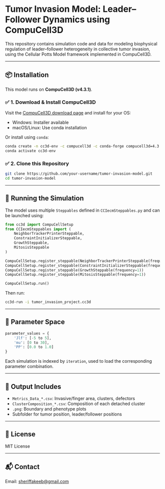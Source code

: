 # Tumor Invasion Model: Leader–Follower Dynamics using CompuCell3D

This repository contains simulation code and data for modeling biophysical regulation of leader–follower heterogeneity in collective tumor invasion, using the Cellular Potts Model framework implemented in CompuCell3D.

---

## 📦 Installation

This model runs on **CompuCell3D (v4.3.1)**.

### ✅ 1. Download & Install CompuCell3D

Visit the [CompuCell3D download page](https://compucell3d.org/Downloads) and install for your OS:

- Windows: Installer available
- macOS/Linux: Use conda installation

Or install using `conda`:

```bash
conda create -n cc3d-env -c compucell3d -c conda-forge compucell3d=4.3.1
conda activate cc3d-env
```

### ✅ 2. Clone this Repository

```bash
git clone https://github.com/your-username/tumor-invasion-model.git
cd tumor-invasion-model
```

---

## 🧪 Running the Simulation

The model uses multiple `Steppables` defined in `CCIecmSteppables.py` and can be launched using:

```python
from cc3d import CompuCellSetup
from CCIecmSteppables import (
    NeighborTrackerPrinterSteppable,
    ConstraintInitializerSteppable,
    GrowthSteppable,
    MitosisSteppable
)

CompuCellSetup.register_steppable(NeighborTrackerPrinterSteppable(frequency=100))
CompuCellSetup.register_steppable(ConstraintInitializerSteppable(frequency=1))
CompuCellSetup.register_steppable(GrowthSteppable(frequency=1))
CompuCellSetup.register_steppable(MitosisSteppable(frequency=1))

CompuCellSetup.run()
```

Then run:

```bash
cc3d-run -i tumor_invasion_project.cc3d
```

---

## 🔁 Parameter Space

```python
parameter_values = {
    'Jlf': [-5 to 5],
    'mu': [0 to 30],
    'PP': [0.0 to 1.0]
}
```

Each simulation is indexed by `iteration`, used to load the corresponding parameter combination.

---

## 📁 Output Includes

- `Metrics_Data_*.csv`: Invasive/finger area, clusters, defectors
- `ClusterComposition_*.csv`: Composition of each detached cluster
- `.png`: Boundary and phenotype plots
- Subfolder for tumor position, leader/follower positions

---

## 📜 License

MIT License

---

## 📬 Contact

Email: sheriffakeeb@gmail.com

